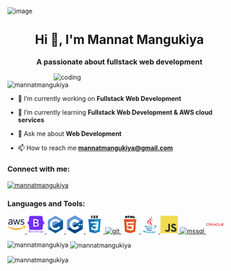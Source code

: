 ![image](https://github.com/MannatMangukiya/MannatMangukiya/assets/147632583/96f5718d-c358-4309-9ad1-3916f66721a7)<h1 align="center">Hi 👋, I'm Mannat Mangukiya</h1>
<h3 align="center">A passionate about fullstack web development</h3>

<img align="right" alt="coding" width="400" src="https://www.google.com/url?sa=i&url=https%3A%2F%2Fgithub.com%2Frudrabarad%2FGifs&psig=AOvVaw3HB5hRo7TgDChYHNB6nugp&ust=1712060803729000&source=images&cd=vfe&opi=89978449&ved=0CBEQjRxqFwoTCKjjgtKBoYUDFQAAAAAdAAAAABAJ">

<p align="left"> <img src="https://komarev.com/ghpvc/?username=mannatmangukiya&label=Profile%20views&color=0e75b6&style=flat" alt="mannatmangukiya" /> </p>

- 🔭 I’m currently working on **Fullstack Web Development**

- 🌱 I’m currently learning **Fullstack Web Development & AWS cloud services**

- 💬 Ask me about **Web Development**

- 📫 How to reach me **mannatmangukiya@gmail.com**

<h3 align="left">Connect with me:</h3>
<p align="left">
<a href="https://linkedin.com/in/mannatmangukiya" target="blank"><img align="center" src="https://raw.githubusercontent.com/rahuldkjain/github-profile-readme-generator/master/src/images/icons/Social/linked-in-alt.svg" alt="mannatmangukiya" height="30" width="40" /></a>
</p>

<h3 align="left">Languages and Tools:</h3>
<p align="left"> <a href="https://aws.amazon.com" target="_blank" rel="noreferrer"> <img src="https://raw.githubusercontent.com/devicons/devicon/master/icons/amazonwebservices/amazonwebservices-original-wordmark.svg" alt="aws" width="40" height="40"/> </a> <a href="https://getbootstrap.com" target="_blank" rel="noreferrer"> <img src="https://raw.githubusercontent.com/devicons/devicon/master/icons/bootstrap/bootstrap-plain-wordmark.svg" alt="bootstrap" width="40" height="40"/> </a> <a href="https://www.cprogramming.com/" target="_blank" rel="noreferrer"> <img src="https://raw.githubusercontent.com/devicons/devicon/master/icons/c/c-original.svg" alt="c" width="40" height="40"/> </a> <a href="https://www.w3schools.com/cpp/" target="_blank" rel="noreferrer"> <img src="https://raw.githubusercontent.com/devicons/devicon/master/icons/cplusplus/cplusplus-original.svg" alt="cplusplus" width="40" height="40"/> </a> <a href="https://www.w3schools.com/css/" target="_blank" rel="noreferrer"> <img src="https://raw.githubusercontent.com/devicons/devicon/master/icons/css3/css3-original-wordmark.svg" alt="css3" width="40" height="40"/> </a> <a href="https://git-scm.com/" target="_blank" rel="noreferrer"> <img src="https://www.vectorlogo.zone/logos/git-scm/git-scm-icon.svg" alt="git" width="40" height="40"/> </a> <a href="https://www.w3.org/html/" target="_blank" rel="noreferrer"> <img src="https://raw.githubusercontent.com/devicons/devicon/master/icons/html5/html5-original-wordmark.svg" alt="html5" width="40" height="40"/> </a> <a href="https://www.java.com" target="_blank" rel="noreferrer"> <img src="https://raw.githubusercontent.com/devicons/devicon/master/icons/java/java-original.svg" alt="java" width="40" height="40"/> </a> <a href="https://developer.mozilla.org/en-US/docs/Web/JavaScript" target="_blank" rel="noreferrer"> <img src="https://raw.githubusercontent.com/devicons/devicon/master/icons/javascript/javascript-original.svg" alt="javascript" width="40" height="40"/> </a> <a href="https://www.microsoft.com/en-us/sql-server" target="_blank" rel="noreferrer"> <img src="https://www.svgrepo.com/show/303229/microsoft-sql-server-logo.svg" alt="mssql" width="40" height="40"/> </a> <a href="https://www.oracle.com/" target="_blank" rel="noreferrer"> <img src="https://raw.githubusercontent.com/devicons/devicon/master/icons/oracle/oracle-original.svg" alt="oracle" width="40" height="40"/> </a> </p>

<p><img align="left" src="https://github-readme-stats.vercel.app/api/top-langs?username=mannatmangukiya&show_icons=true&locale=en&layout=compact" alt="mannatmangukiya" /></p>

<p>&nbsp;<img align="center" src="https://github-readme-stats.vercel.app/api?username=mannatmangukiya&show_icons=true&locale=en" alt="mannatmangukiya" /></p>

<p><img align="center" src="https://github-readme-streak-stats.herokuapp.com/?user=mannatmangukiya&" alt="mannatmangukiya" /></p>
